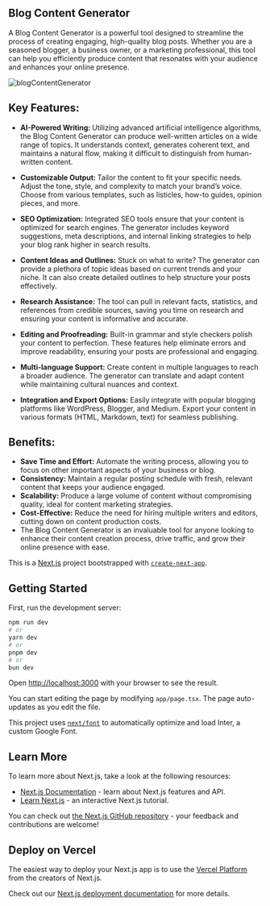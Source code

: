 ## Blog Content Generator
A Blog Content Generator is a powerful tool designed to streamline the process of creating engaging, high-quality blog posts. Whether you are a seasoned blogger, a business owner, or a marketing professional, this tool can help you efficiently produce content that resonates with your audience and enhances your online presence.

![blogContentGenerator](https://github.com/user-attachments/assets/15f09b46-aac4-46f4-88fb-50ad777c2879)



##  Key Features:
- <b>AI-Powered Writing: </b> Utilizing advanced artificial intelligence algorithms, the Blog Content Generator can produce well-written articles on a wide range of topics. It understands context, generates coherent text, and maintains a natural flow, making it difficult to distinguish from human-written content.

- <b>Customizable Output: </b>Tailor the content to fit your specific needs. Adjust the tone, style, and complexity to match your brand’s voice. Choose from various templates, such as listicles, how-to guides, opinion pieces, and more.

- <b>SEO Optimization:</b> Integrated SEO tools ensure that your content is optimized for search engines. The generator includes keyword suggestions, meta descriptions, and internal linking strategies to help your blog rank higher in search results.

- <b>Content Ideas and Outlines:</b> Stuck on what to write? The generator can provide a plethora of topic ideas based on current trends and your niche. It can also create detailed outlines to help structure your posts effectively.

- <b>Research Assistance:</b> The tool can pull in relevant facts, statistics, and references from credible sources, saving you time on research and ensuring your content is informative and accurate.

- <b>Editing and Proofreading:</b> Built-in grammar and style checkers polish your content to perfection. These features help eliminate errors and improve readability, ensuring your posts are professional and engaging.

- <b>Multi-language Support:</b> Create content in multiple languages to reach a broader audience. The generator can translate and adapt content while maintaining cultural nuances and context.

- <b>Integration and Export Options:</b> Easily integrate with popular blogging platforms like WordPress, Blogger, and Medium. Export your content in various formats (HTML, Markdown, text) for seamless publishing.

## Benefits:
- <b>Save Time and Effort:</b> Automate the writing process, allowing you to focus on other important aspects of your business or blog.
- <b>Consistency:</b> Maintain a regular posting schedule with fresh, relevant content that keeps your audience engaged.
- <b>Scalability:</b> Produce a large volume of content without compromising quality, ideal for content marketing strategies.
- <b>Cost-Effective:</b> Reduce the need for hiring multiple writers and editors, cutting down on content production costs.
- The Blog Content Generator is an invaluable tool for anyone looking to enhance their content creation process, drive traffic, and grow their online presence with ease.




This is a [Next.js](https://nextjs.org/) project bootstrapped with [`create-next-app`](https://github.com/vercel/next.js/tree/canary/packages/create-next-app).

## Getting Started

First, run the development server:

```bash
npm run dev
# or
yarn dev
# or
pnpm dev
# or
bun dev
```

Open [http://localhost:3000](http://localhost:3000) with your browser to see the result.

You can start editing the page by modifying `app/page.tsx`. The page auto-updates as you edit the file.

This project uses [`next/font`](https://nextjs.org/docs/basic-features/font-optimization) to automatically optimize and load Inter, a custom Google Font.

## Learn More

To learn more about Next.js, take a look at the following resources:

- [Next.js Documentation](https://nextjs.org/docs) - learn about Next.js features and API.
- [Learn Next.js](https://nextjs.org/learn) - an interactive Next.js tutorial.

You can check out [the Next.js GitHub repository](https://github.com/vercel/next.js/) - your feedback and contributions are welcome!

## Deploy on Vercel

The easiest way to deploy your Next.js app is to use the [Vercel Platform](https://vercel.com/new?utm_medium=default-template&filter=next.js&utm_source=create-next-app&utm_campaign=create-next-app-readme) from the creators of Next.js.

Check out our [Next.js deployment documentation](https://nextjs.org/docs/deployment) for more details.
